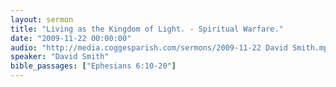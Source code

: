 ```yaml
---
layout: sermon
title: "Living as the Kingdom of Light. - Spiritual Warfare."
date: "2009-11-22 00:00:00"
audio: "http://media.coggesparish.com/sermons/2009-11-22 David Smith.mp3"
speaker: "David Smith"
bible_passages: ["Ephesians 6:10-20"]
---
```

